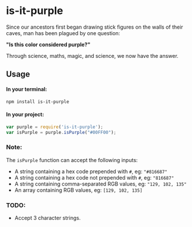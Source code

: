 is-it-purple
============

Since our ancestors first began drawing stick figures on the walls of their caves, man has been plagued by one question:

**"Is this color considered purple?"**

Through science, maths, magic, and science, we now have the answer.

Usage
-----
#### In your terminal:

`npm install is-it-purple`

#### In your project:

```javascript
var purple = require('is-it-purple');
var isPurple = purple.isPurple("#00FF00");
```

### Note:
The `isPurple` function can accept the following inputs:
- A string containing a hex code prepended with `#`, eg: `"#816687"`
- A string containing a hex code not prepended with `#`, eg: `"816687"`
- A string containing comma-separated RGB values, eg: `"129, 102, 135"`
- An array containing RGB values, eg: `[129, 102, 135]`

### TODO:
- Accept 3 character strings.
